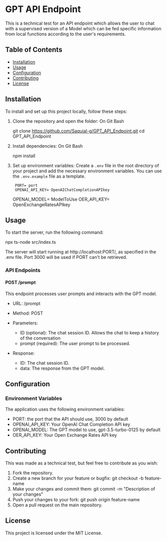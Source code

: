 
 # GPT API Endpoint

This is a technical test for an API endpoint which allows the user to chat with a supervised version of a Model which can be fed specific information from local functions according to the user's requirements.

## Table of Contents

- [Installation](#installation)
- [Usage](#usage)
- [Configuration](#configuration)
- [Contributing](#contributing)
- [License](#license)

## Installation

To install and set up this project locally, follow these steps:

1. Clone the repository and open the folder: On Git Bash

	git clone https://github.com/Saquial-g/GPT_API_Endpoint.git
    	cd GPT_API_Endpoint

2. Install dependencies: On Git Bash
    	
	npm install

3. Set up environment variables: Create a `.env` file in the root directory of your project and add the necessary environment variables. You can use the `.env.example` file as a template.

    	PORT= port
    	OPENAI_API_KEY= OpenAIChatCompletionAPIkey
	OPENAI_MODEL= ModelToUse
	OER_API_KEY= OpenExchangeRatesAPIkey
	
    
## Usage

To start the server, run the following command:

npx ts-node src/index.ts

The server will start running at http://localhost:PORT/, as specified in the .env file. Port 3000 will be used if PORT can't be retrieved.

### API Endpoints

#### POST /prompt

This endpoint processes user prompts and interacts with the GPT model.

- URL: /prompt
- Method: POST
- Parameters:
    - ID (optional): The chat session ID. Allows the chat to keep a history of the conversation
    - prompt (required): The user prompt to be processed.

- Response:
    - ID: The chat session ID.
    - data: The response from the GPT model.

## Configuration

### Environment Variables

The application uses the following environment variables:

- PORT: the port that the API should use, 3000 by default
- OPENAI_API_KEY: Your OpenAI Chat Completion API key
- OPENAI_MODEL: The GPT model to use, gpt-3.5-turbo-0125 by default
- OER_API_KEY: Your Open Exchange Rates API key

## Contributing

This was made as a technical test, but feel free to contribute as you wish:

1. Fork the repository.
2. Create a new branch for your feature or bugfix: git checkout -b feature-name
3. Make your changes and commit them: git commit -m "Description of your changes"
4. Push your changes to your fork: git push origin feature-name
5. Open a pull request on the main repository.

## License

This project is licensed under the MIT License.

